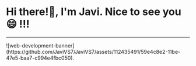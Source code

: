 ### <h1>Hi there!👋, I'm Javi. Nice to see you 😄 !!! </h1>
<hr>
![web-development-banner](https://github.com/JaviVS7/JaviVS7/assets/112435491/59e4c8e2-11be-47e5-baa7-c994e4fbc050).

